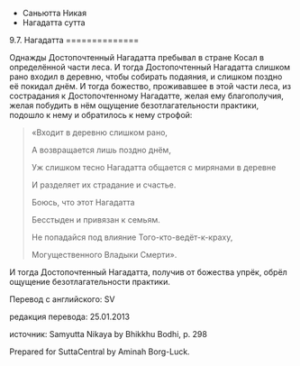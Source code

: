 









* Саньютта Никая
* Нагадатта сутта


9\.7\. Нагадатта
\=\=\=\=\=\=\=\=\=\=\=\=\=\=



Однажды Достопочтенный Нагадатта пребывал в стране Косал в определённой части леса\. И тогда Достопочтенный Нагадатта слишком рано входил в деревню, чтобы собирать подаяния, и слишком поздно её покидал днём\. И тогда божество, проживавшее в этой части леса, из сострадания к Достопочтенному Нагадатте, желая ему благополучия, желая побудить в нём ощущение безотлагательности практики, подошло к нему и обратилось к нему строфой:



> «Входит в деревню слишком рано,  
> 
> А возвращается лишь поздно днём,  
> 
> Уж слишком тесно Нагадатта общается с мирянами в деревне  
> 
> И разделяет их страдание и счастье\.  
> 
>   
> 
> Боюсь, что этот Нагадатта  
> 
> Бесстыден и привязан к семьям\.  
> 
> Не попадайся под влияние Того\-кто\-ведёт\-к\-краху,  
> 
> Могущественного Владыки Смерти»\.


И тогда Достопочтенный Нагадатта, получив от божества упрёк, обрёл ощущение безотлагательности практики\.



Перевод с английского: SV


редакция перевода: 25\.01\.2013


источник: Samyutta Nikaya by Bhikkhu Bodhi, p\. 298


Prepared for SuttaCentral by Aminah Borg\-Luck\.






